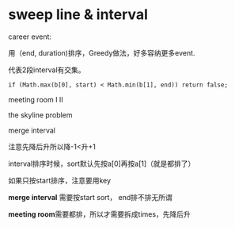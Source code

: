 # sweep line & interval

career event:

用（end, duration\)排序，Greedy做法，好多容纳更多event.



代表2段interval有交集。

```text
if (Math.max(b[0], start) < Math.min(b[1], end)) return false;
```

meeting room I II

the skyline problem

merge interval

注意先降后升所以降-1&lt;升+1

interval排序时候，sort默认先按a\[0\]再按a\[1\]（就是都排了）

如果只按start排序，注意要用key

**merge interval** 需要按start sort， end排不排无所谓

**meeting room**需要都排，所以才需要拆成times，先降后升

